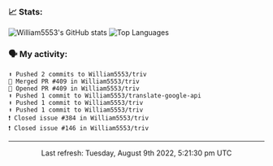 ### 📈 Stats:
![William5553's GitHub stats](https://github-readme-stats.vercel.app/api?username=william5553&show_icons=true)
![Top Languages](https://github-readme-stats.vercel.app/api/top-langs/?username=william5553&langs_count=10&layout=compact)

### 🗣 My activity:
```
⬆️ Pushed 2 commits to William5553/triv
🎉 Merged PR #409 in William5553/triv
💪 Opened PR #409 in William5553/triv
⬆️ Pushed 1 commit to William5553/translate-google-api
⬆️ Pushed 1 commit to William5553/triv
⬆️ Pushed 1 commit to William5553/triv
❗️ Closed issue #384 in William5553/triv
❗️ Closed issue #146 in William5553/triv
```

------------
<p align="center">Last refresh: Tuesday, August 9th 2022, 5:21:30 pm UTC</p>
